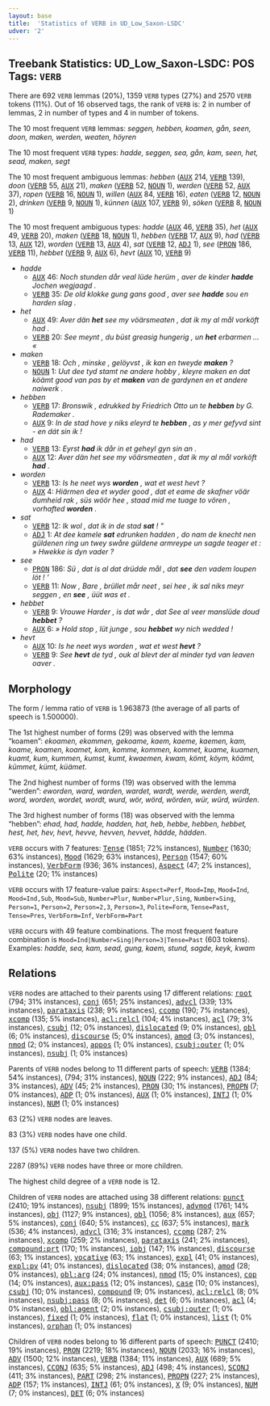 ```yaml
---
layout: base
title:  'Statistics of VERB in UD_Low_Saxon-LSDC'
udver: '2'
---
```


## Treebank Statistics: UD_Low_Saxon-LSDC: POS Tags: `VERB`

There are 692 `VERB` lemmas (20%), 1359 `VERB` types (27%) and 2570 `VERB` tokens (11%).
Out of 16 observed tags, the rank of `VERB` is: 2 in number of lemmas, 2 in number of types and 4 in number of tokens.

The 10 most frequent `VERB` lemmas: <em>seggen, hebben, koamen, gån, seen, doon, maken, werden, weaten, höyren</em>

The 10 most frequent `VERB` types:  <em>hadde, seggen, sea, gån, kam, seen, het, sead, maken, segt</em>

The 10 most frequent ambiguous lemmas: <em>hebben</em> (<tt><a href="nds_lsdc-pos-AUX.html">AUX</a></tt> 214, <tt><a href="nds_lsdc-pos-VERB.html">VERB</a></tt> 139), <em>doon</em> (<tt><a href="nds_lsdc-pos-VERB.html">VERB</a></tt> 55, <tt><a href="nds_lsdc-pos-AUX.html">AUX</a></tt> 21), <em>maken</em> (<tt><a href="nds_lsdc-pos-VERB.html">VERB</a></tt> 52, <tt><a href="nds_lsdc-pos-NOUN.html">NOUN</a></tt> 1), <em>werden</em> (<tt><a href="nds_lsdc-pos-VERB.html">VERB</a></tt> 52, <tt><a href="nds_lsdc-pos-AUX.html">AUX</a></tt> 37), <em>ropen</em> (<tt><a href="nds_lsdc-pos-VERB.html">VERB</a></tt> 16, <tt><a href="nds_lsdc-pos-NOUN.html">NOUN</a></tt> 1), <em>willen</em> (<tt><a href="nds_lsdc-pos-AUX.html">AUX</a></tt> 84, <tt><a href="nds_lsdc-pos-VERB.html">VERB</a></tt> 16), <em>eaten</em> (<tt><a href="nds_lsdc-pos-VERB.html">VERB</a></tt> 12, <tt><a href="nds_lsdc-pos-NOUN.html">NOUN</a></tt> 2), <em>drinken</em> (<tt><a href="nds_lsdc-pos-VERB.html">VERB</a></tt> 9, <tt><a href="nds_lsdc-pos-NOUN.html">NOUN</a></tt> 1), <em>künnen</em> (<tt><a href="nds_lsdc-pos-AUX.html">AUX</a></tt> 107, <tt><a href="nds_lsdc-pos-VERB.html">VERB</a></tt> 9), <em>söken</em> (<tt><a href="nds_lsdc-pos-VERB.html">VERB</a></tt> 8, <tt><a href="nds_lsdc-pos-NOUN.html">NOUN</a></tt> 1)

The 10 most frequent ambiguous types:  <em>hadde</em> (<tt><a href="nds_lsdc-pos-AUX.html">AUX</a></tt> 46, <tt><a href="nds_lsdc-pos-VERB.html">VERB</a></tt> 35), <em>het</em> (<tt><a href="nds_lsdc-pos-AUX.html">AUX</a></tt> 49, <tt><a href="nds_lsdc-pos-VERB.html">VERB</a></tt> 20), <em>maken</em> (<tt><a href="nds_lsdc-pos-VERB.html">VERB</a></tt> 18, <tt><a href="nds_lsdc-pos-NOUN.html">NOUN</a></tt> 1), <em>hebben</em> (<tt><a href="nds_lsdc-pos-VERB.html">VERB</a></tt> 17, <tt><a href="nds_lsdc-pos-AUX.html">AUX</a></tt> 9), <em>had</em> (<tt><a href="nds_lsdc-pos-VERB.html">VERB</a></tt> 13, <tt><a href="nds_lsdc-pos-AUX.html">AUX</a></tt> 12), <em>worden</em> (<tt><a href="nds_lsdc-pos-VERB.html">VERB</a></tt> 13, <tt><a href="nds_lsdc-pos-AUX.html">AUX</a></tt> 4), <em>sat</em> (<tt><a href="nds_lsdc-pos-VERB.html">VERB</a></tt> 12, <tt><a href="nds_lsdc-pos-ADJ.html">ADJ</a></tt> 1), <em>see</em> (<tt><a href="nds_lsdc-pos-PRON.html">PRON</a></tt> 186, <tt><a href="nds_lsdc-pos-VERB.html">VERB</a></tt> 11), <em>hebbet</em> (<tt><a href="nds_lsdc-pos-VERB.html">VERB</a></tt> 9, <tt><a href="nds_lsdc-pos-AUX.html">AUX</a></tt> 6), <em>hevt</em> (<tt><a href="nds_lsdc-pos-AUX.html">AUX</a></tt> 10, <tt><a href="nds_lsdc-pos-VERB.html">VERB</a></tt> 9)


* <em>hadde</em>
  * <tt><a href="nds_lsdc-pos-AUX.html">AUX</a></tt> 46: <em>Noch stunden dår veal lüde herüm , aver de kinder <b>hadde</b> Jochen wegjaagd .</em>
  * <tt><a href="nds_lsdc-pos-VERB.html">VERB</a></tt> 35: <em>De old klokke gung gans good , aver see <b>hadde</b> sou en harden slag .</em>
* <em>het</em>
  * <tt><a href="nds_lsdc-pos-AUX.html">AUX</a></tt> 49: <em>Aver dän <b>het</b> see my vöärsmeaten , dat ik my al mål vorköft had .</em>
  * <tt><a href="nds_lsdc-pos-VERB.html">VERB</a></tt> 20: <em>See meynt , du büst greasig hungerig , un <b>het</b> erbarmen ... «</em>
* <em>maken</em>
  * <tt><a href="nds_lsdc-pos-VERB.html">VERB</a></tt> 18: <em>Och , minske , gelöyvst , ik kan en tweyde <b>maken</b> ?</em>
  * <tt><a href="nds_lsdc-pos-NOUN.html">NOUN</a></tt> 1: <em>Uut dee tyd stamt ne andere hobby , kleyre maken en dat köämt good van pas by et <b>maken</b> van de gardynen en et andere naiwerk .</em>
* <em>hebben</em>
  * <tt><a href="nds_lsdc-pos-VERB.html">VERB</a></tt> 17: <em>Bronswik , edrukked by Friedrich Otto un te <b>hebben</b> by G. Rademaker .</em>
  * <tt><a href="nds_lsdc-pos-AUX.html">AUX</a></tt> 9: <em>In de stad hove y niks eleyrd te <b>hebben</b> , as y mer gefyvd sint - en dát sin ik !</em>
* <em>had</em>
  * <tt><a href="nds_lsdc-pos-VERB.html">VERB</a></tt> 13: <em>Eyrst <b>had</b> ik dår in et geheyl gyn sin an .</em>
  * <tt><a href="nds_lsdc-pos-AUX.html">AUX</a></tt> 12: <em>Aver dän het see my vöärsmeaten , dat ik my al mål vorköft <b>had</b> .</em>
* <em>worden</em>
  * <tt><a href="nds_lsdc-pos-VERB.html">VERB</a></tt> 13: <em>Is he neet wys <b>worden</b> , wat et west hevt ?</em>
  * <tt><a href="nds_lsdc-pos-AUX.html">AUX</a></tt> 4: <em>Hiärmen dea et wyder good , dat et eame de skafner vöär dumheid rak , süs wöör hee , staad mid me tuage to vören , vorhafted <b>worden</b> .</em>
* <em>sat</em>
  * <tt><a href="nds_lsdc-pos-VERB.html">VERB</a></tt> 12: <em>Ik wol , dat ik in de stad <b>sat</b> ! "</em>
  * <tt><a href="nds_lsdc-pos-ADJ.html">ADJ</a></tt> 1: <em>At dee kamele <b>sat</b> edrunken hadden , do nam de knecht nen güldenen ring un twey swåre güldene armreype un sagde teager et : » Hwekke is dyn vader ?</em>
* <em>see</em>
  * <tt><a href="nds_lsdc-pos-PRON.html">PRON</a></tt> 186: <em>Sü , dat is al dat drüdde mål , dat <b>see</b> den vadem loupen löt ! ’</em>
  * <tt><a href="nds_lsdc-pos-VERB.html">VERB</a></tt> 11: <em>Now , Bare , brüllet mår neet , sei hee , ik sal niks meyr seggen , en <b>see</b> , üüt was et .</em>
* <em>hebbet</em>
  * <tt><a href="nds_lsdc-pos-VERB.html">VERB</a></tt> 9: <em>Vrouwe Harder , is dat wår , dat See al veer manslüde doud <b>hebbet</b> ?</em>
  * <tt><a href="nds_lsdc-pos-AUX.html">AUX</a></tt> 6: <em>» Hold stop , lüt junge , sou <b>hebbet</b> wy nich wedded !</em>
* <em>hevt</em>
  * <tt><a href="nds_lsdc-pos-AUX.html">AUX</a></tt> 10: <em>Is he neet wys worden , wat et west <b>hevt</b> ?</em>
  * <tt><a href="nds_lsdc-pos-VERB.html">VERB</a></tt> 9: <em>See <b>hevt</b> de tyd , ouk al blevt der al minder tyd van leaven oaver .</em>

## Morphology

The form / lemma ratio of `VERB` is 1.963873 (the average of all parts of speech is 1.500000).

The 1st highest number of forms (29) was observed with the lemma “koamen”: <em>ekoamen, ekommen, gekoame, kaem, kaeme, kaemen, kam, koame, koamen, koamet, kom, komme, kommen, kommet, kuame, kuamen, kuamt, kum, kummen, kumst, kumt, kwaemen, kwam, kömt, köym, köämt, kümmet, kümt, küämet</em>.

The 2nd highest number of forms (19) was observed with the lemma “werden”: <em>eworden, ward, warden, wardet, wardt, werde, werden, werdt, word, worden, wordet, wordt, wurd, wör, wörd, wörden, wür, würd, würden</em>.

The 3rd highest number of forms (18) was observed with the lemma “hebben”: <em>ehad, had, hadde, hadden, hat, heb, hebbe, hebben, hebbet, hest, het, hev, hevt, hevve, hevven, hevvet, hädde, hädden</em>.

`VERB` occurs with 7 features: <tt><a href="nds_lsdc-feat-Tense.html">Tense</a></tt> (1851; 72% instances), <tt><a href="nds_lsdc-feat-Number.html">Number</a></tt> (1630; 63% instances), <tt><a href="nds_lsdc-feat-Mood.html">Mood</a></tt> (1629; 63% instances), <tt><a href="nds_lsdc-feat-Person.html">Person</a></tt> (1547; 60% instances), <tt><a href="nds_lsdc-feat-VerbForm.html">VerbForm</a></tt> (936; 36% instances), <tt><a href="nds_lsdc-feat-Aspect.html">Aspect</a></tt> (47; 2% instances), <tt><a href="nds_lsdc-feat-Polite.html">Polite</a></tt> (20; 1% instances)

`VERB` occurs with 17 feature-value pairs: `Aspect=Perf`, `Mood=Imp`, `Mood=Ind`, `Mood=Ind,Sub`, `Mood=Sub`, `Number=Plur`, `Number=Plur,Sing`, `Number=Sing`, `Person=1`, `Person=2`, `Person=2,3`, `Person=3`, `Polite=Form`, `Tense=Past`, `Tense=Pres`, `VerbForm=Inf`, `VerbForm=Part`

`VERB` occurs with 49 feature combinations.
The most frequent feature combination is `Mood=Ind|Number=Sing|Person=3|Tense=Past` (603 tokens).
Examples: <em>hadde, sea, kam, sead, gung, kaem, stund, sagde, keyk, kwam</em>


## Relations

`VERB` nodes are attached to their parents using 17 different relations: <tt><a href="nds_lsdc-dep-root.html">root</a></tt> (794; 31% instances), <tt><a href="nds_lsdc-dep-conj.html">conj</a></tt> (651; 25% instances), <tt><a href="nds_lsdc-dep-advcl.html">advcl</a></tt> (339; 13% instances), <tt><a href="nds_lsdc-dep-parataxis.html">parataxis</a></tt> (238; 9% instances), <tt><a href="nds_lsdc-dep-ccomp.html">ccomp</a></tt> (190; 7% instances), <tt><a href="nds_lsdc-dep-xcomp.html">xcomp</a></tt> (135; 5% instances), <tt><a href="nds_lsdc-dep-acl-relcl.html">acl:relcl</a></tt> (104; 4% instances), <tt><a href="nds_lsdc-dep-acl.html">acl</a></tt> (79; 3% instances), <tt><a href="nds_lsdc-dep-csubj.html">csubj</a></tt> (12; 0% instances), <tt><a href="nds_lsdc-dep-dislocated.html">dislocated</a></tt> (9; 0% instances), <tt><a href="nds_lsdc-dep-obl.html">obl</a></tt> (6; 0% instances), <tt><a href="nds_lsdc-dep-discourse.html">discourse</a></tt> (5; 0% instances), <tt><a href="nds_lsdc-dep-amod.html">amod</a></tt> (3; 0% instances), <tt><a href="nds_lsdc-dep-nmod.html">nmod</a></tt> (2; 0% instances), <tt><a href="nds_lsdc-dep-appos.html">appos</a></tt> (1; 0% instances), <tt><a href="nds_lsdc-dep-csubj-outer.html">csubj:outer</a></tt> (1; 0% instances), <tt><a href="nds_lsdc-dep-nsubj.html">nsubj</a></tt> (1; 0% instances)

Parents of `VERB` nodes belong to 11 different parts of speech: <tt><a href="nds_lsdc-pos-VERB.html">VERB</a></tt> (1384; 54% instances),  (794; 31% instances), <tt><a href="nds_lsdc-pos-NOUN.html">NOUN</a></tt> (222; 9% instances), <tt><a href="nds_lsdc-pos-ADJ.html">ADJ</a></tt> (84; 3% instances), <tt><a href="nds_lsdc-pos-ADV.html">ADV</a></tt> (45; 2% instances), <tt><a href="nds_lsdc-pos-PRON.html">PRON</a></tt> (30; 1% instances), <tt><a href="nds_lsdc-pos-PROPN.html">PROPN</a></tt> (7; 0% instances), <tt><a href="nds_lsdc-pos-ADP.html">ADP</a></tt> (1; 0% instances), <tt><a href="nds_lsdc-pos-AUX.html">AUX</a></tt> (1; 0% instances), <tt><a href="nds_lsdc-pos-INTJ.html">INTJ</a></tt> (1; 0% instances), <tt><a href="nds_lsdc-pos-NUM.html">NUM</a></tt> (1; 0% instances)

63 (2%) `VERB` nodes are leaves.

83 (3%) `VERB` nodes have one child.

137 (5%) `VERB` nodes have two children.

2287 (89%) `VERB` nodes have three or more children.

The highest child degree of a `VERB` node is 12.

Children of `VERB` nodes are attached using 38 different relations: <tt><a href="nds_lsdc-dep-punct.html">punct</a></tt> (2410; 19% instances), <tt><a href="nds_lsdc-dep-nsubj.html">nsubj</a></tt> (1899; 15% instances), <tt><a href="nds_lsdc-dep-advmod.html">advmod</a></tt> (1761; 14% instances), <tt><a href="nds_lsdc-dep-obj.html">obj</a></tt> (1127; 9% instances), <tt><a href="nds_lsdc-dep-obl.html">obl</a></tt> (1056; 8% instances), <tt><a href="nds_lsdc-dep-aux.html">aux</a></tt> (657; 5% instances), <tt><a href="nds_lsdc-dep-conj.html">conj</a></tt> (640; 5% instances), <tt><a href="nds_lsdc-dep-cc.html">cc</a></tt> (637; 5% instances), <tt><a href="nds_lsdc-dep-mark.html">mark</a></tt> (536; 4% instances), <tt><a href="nds_lsdc-dep-advcl.html">advcl</a></tt> (316; 3% instances), <tt><a href="nds_lsdc-dep-ccomp.html">ccomp</a></tt> (287; 2% instances), <tt><a href="nds_lsdc-dep-xcomp.html">xcomp</a></tt> (259; 2% instances), <tt><a href="nds_lsdc-dep-parataxis.html">parataxis</a></tt> (241; 2% instances), <tt><a href="nds_lsdc-dep-compound-prt.html">compound:prt</a></tt> (170; 1% instances), <tt><a href="nds_lsdc-dep-iobj.html">iobj</a></tt> (147; 1% instances), <tt><a href="nds_lsdc-dep-discourse.html">discourse</a></tt> (63; 1% instances), <tt><a href="nds_lsdc-dep-vocative.html">vocative</a></tt> (63; 1% instances), <tt><a href="nds_lsdc-dep-expl.html">expl</a></tt> (41; 0% instances), <tt><a href="nds_lsdc-dep-expl-pv.html">expl:pv</a></tt> (41; 0% instances), <tt><a href="nds_lsdc-dep-dislocated.html">dislocated</a></tt> (38; 0% instances), <tt><a href="nds_lsdc-dep-amod.html">amod</a></tt> (28; 0% instances), <tt><a href="nds_lsdc-dep-obl-arg.html">obl:arg</a></tt> (24; 0% instances), <tt><a href="nds_lsdc-dep-nmod.html">nmod</a></tt> (15; 0% instances), <tt><a href="nds_lsdc-dep-cop.html">cop</a></tt> (14; 0% instances), <tt><a href="nds_lsdc-dep-aux-pass.html">aux:pass</a></tt> (12; 0% instances), <tt><a href="nds_lsdc-dep-case.html">case</a></tt> (10; 0% instances), <tt><a href="nds_lsdc-dep-csubj.html">csubj</a></tt> (10; 0% instances), <tt><a href="nds_lsdc-dep-compound.html">compound</a></tt> (9; 0% instances), <tt><a href="nds_lsdc-dep-acl-relcl.html">acl:relcl</a></tt> (8; 0% instances), <tt><a href="nds_lsdc-dep-nsubj-pass.html">nsubj:pass</a></tt> (8; 0% instances), <tt><a href="nds_lsdc-dep-det.html">det</a></tt> (6; 0% instances), <tt><a href="nds_lsdc-dep-acl.html">acl</a></tt> (4; 0% instances), <tt><a href="nds_lsdc-dep-obl-agent.html">obl:agent</a></tt> (2; 0% instances), <tt><a href="nds_lsdc-dep-csubj-outer.html">csubj:outer</a></tt> (1; 0% instances), <tt><a href="nds_lsdc-dep-fixed.html">fixed</a></tt> (1; 0% instances), <tt><a href="nds_lsdc-dep-flat.html">flat</a></tt> (1; 0% instances), <tt><a href="nds_lsdc-dep-list.html">list</a></tt> (1; 0% instances), <tt><a href="nds_lsdc-dep-orphan.html">orphan</a></tt> (1; 0% instances)

Children of `VERB` nodes belong to 16 different parts of speech: <tt><a href="nds_lsdc-pos-PUNCT.html">PUNCT</a></tt> (2410; 19% instances), <tt><a href="nds_lsdc-pos-PRON.html">PRON</a></tt> (2219; 18% instances), <tt><a href="nds_lsdc-pos-NOUN.html">NOUN</a></tt> (2033; 16% instances), <tt><a href="nds_lsdc-pos-ADV.html">ADV</a></tt> (1500; 12% instances), <tt><a href="nds_lsdc-pos-VERB.html">VERB</a></tt> (1384; 11% instances), <tt><a href="nds_lsdc-pos-AUX.html">AUX</a></tt> (689; 5% instances), <tt><a href="nds_lsdc-pos-CCONJ.html">CCONJ</a></tt> (635; 5% instances), <tt><a href="nds_lsdc-pos-ADJ.html">ADJ</a></tt> (498; 4% instances), <tt><a href="nds_lsdc-pos-SCONJ.html">SCONJ</a></tt> (411; 3% instances), <tt><a href="nds_lsdc-pos-PART.html">PART</a></tt> (298; 2% instances), <tt><a href="nds_lsdc-pos-PROPN.html">PROPN</a></tt> (227; 2% instances), <tt><a href="nds_lsdc-pos-ADP.html">ADP</a></tt> (157; 1% instances), <tt><a href="nds_lsdc-pos-INTJ.html">INTJ</a></tt> (61; 0% instances), <tt><a href="nds_lsdc-pos-X.html">X</a></tt> (9; 0% instances), <tt><a href="nds_lsdc-pos-NUM.html">NUM</a></tt> (7; 0% instances), <tt><a href="nds_lsdc-pos-DET.html">DET</a></tt> (6; 0% instances)

